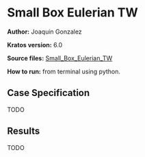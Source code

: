 # Small Box Eulerian TW

**Author:** Joaquin Gonzalez

**Kratos version:** 6.0

**Source files:** [Small_Box_Eulerian_TW](https://github.com/KratosMultiphysics/Examples/tree/master/swimming_dem/use_cases/Eulerian_Fluid_Element/Two_Way/Small_Box_Eulerian_TW/source)

**How to run:** from terminal using python.

## Case Specification

TODO


## Results

TODO
